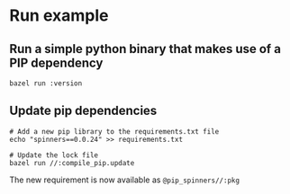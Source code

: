 # Run example

##  Run a simple python binary that makes use of a PIP dependency

```
bazel run :version
```

## Update pip dependencies

```
# Add a new pip library to the requirements.txt file
echo "spinners==0.0.24" >> requirements.txt

# Update the lock file
bazel run //:compile_pip.update
```

The new requirement is now available as `@pip_spinners//:pkg`
